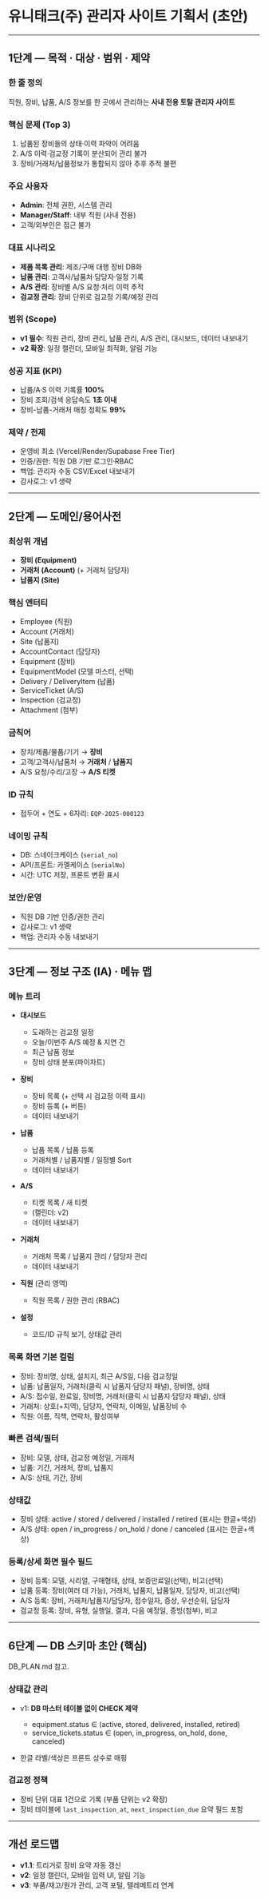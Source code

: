 # 유니태크(주) 관리자 사이트 기획서 (초안)

---

## 1단계 — 목적 · 대상 · 범위 · 제약

### 한 줄 정의

직원, 장비, 납품, A/S 정보를 한 곳에서 관리하는 **사내 전용 토탈 관리자 사이트**

### 핵심 문제 (Top 3)

1. 납품된 장비들의 상태·이력 파악이 어려움
2. A/S 이력·검교정 기록이 분산되어 관리 불가
3. 장비/거래처/납품정보가 통합되지 않아 추후 추적 불편

### 주요 사용자

* **Admin**: 전체 권한, 시스템 관리
* **Manager/Staff**: 내부 직원 (사내 전용)
* 고객/외부인은 접근 불가

### 대표 시나리오

* **제품 목록 관리**: 제조/구매 대행 장비 DB화
* **납품 관리**: 고객사/납품처·담당자·일정 기록
* **A/S 관리**: 장비별 A/S 요청·처리 이력 추적
* **검교정 관리**: 장비 단위로 검교정 기록/예정 관리

### 범위 (Scope)

* **v1 필수**: 직원 관리, 장비 관리, 납품 관리, A/S 관리, 대시보드, 데이터 내보내기
* **v2 확장**: 일정 캘린더, 모바일 최적화, 알림 기능

### 성공 지표 (KPI)

* 납품/A·S 이력 기록률 **100%**
* 장비 조회/검색 응답속도 **1초 이내**
* 장비-납품-거래처 매칭 정확도 **99%**

### 제약 / 전제

* 운영비 최소 (Vercel/Render/Supabase Free Tier)
* 인증/권한: 직원 DB 기반 로그인·RBAC
* 백업: 관리자 수동 CSV/Excel 내보내기
* 감사로그: v1 생략

---

## 2단계 — 도메인/용어사전

### 최상위 개념

* **장비 (Equipment)**
* **거래처 (Account)** (+ 거래처 담당자)
* **납품지 (Site)**

### 핵심 엔터티

* Employee (직원)
* Account (거래처)
* Site (납품지)
* AccountContact (담당자)
* Equipment (장비)
* EquipmentModel (모델 마스터, 선택)
* Delivery / DeliveryItem (납품)
* ServiceTicket (A/S)
* Inspection (검교정)
* Attachment (첨부)

### 금칙어

* 장치/제품/물품/기기 → **장비**
* 고객/고객사/납품처 → **거래처** / **납품지**
* A/S 요청/수리/고장 → **A/S 티켓**

### ID 규칙

* 접두어 + 연도 + 6자리: `EQP-2025-000123`

### 네이밍 규칙

* DB: 스네이크케이스 (`serial_no`)
* API/프론트: 카멜케이스 (`serialNo`)
* 시간: UTC 저장, 프론트 변환 표시

### 보안/운영

* 직원 DB 기반 인증/권한 관리
* 감사로그: v1 생략
* 백업: 관리자 수동 내보내기

---

## 3단계 — 정보 구조 (IA) · 메뉴 맵

### 메뉴 트리

* **대시보드**

  * 도래하는 검교정 일정
  * 오늘/이번주 A/S 예정 & 지연 건
  * 최근 납품 정보
  * 장비 상태 분포(파이차트)
* **장비**

  * 장비 목록 (+ 선택 시 검교정 이력 표시)
  * 장비 등록 (+ 버튼)
  * 데이터 내보내기
* **납품**

  * 납품 목록 / 납품 등록
  * 거래처별 / 납품지별 / 일정별 Sort
  * 데이터 내보내기
* **A/S**

  * 티켓 목록 / 새 티켓
  * (캘린더: v2)
  * 데이터 내보내기
* **거래처**

  * 거래처 목록 / 납품지 관리 / 담당자 관리
  * 데이터 내보내기
* **직원** (관리 영역)

  * 직원 목록 / 권한 관리 (RBAC)
* **설정**

  * 코드/ID 규칙 보기, 상태값 관리

### 목록 화면 기본 컬럼

* 장비: 장비명, 상태, 설치지, 최근 A/S일, 다음 검교정일
* 납품: 납품일자, 거래처(클릭 시 납품지·담당자 패널), 장비명, 상태
* A/S: 접수일, 완료일, 장비명, 거래처(클릭 시 납품지·담당자 패널), 상태
* 거래처: 상호(+지역), 담당자, 연락처, 이메일, 납품장비 수
* 직원: 이름, 직책, 연락처, 활성여부

### 빠른 검색/필터

* 장비: 모델, 상태, 검교정 예정일, 거래처
* 납품: 기간, 거래처, 장비, 납품지
* A/S: 상태, 기간, 장비

### 상태값

* 장비 상태: active / stored / delivered / installed / retired (표시는 한글+색상)
* A/S 상태: open / in\_progress / on\_hold / done / canceled (표시는 한글+색상)

### 등록/상세 화면 필수 필드

* 장비 등록: 모델, 시리얼, 구매형태, 상태, 보증만료일(선택), 비고(선택)
* 납품 등록: 장비(여러 대 가능), 거래처, 납품지, 납품일자, 담당자, 비고(선택)
* A/S 등록: 장비, 거래처/납품지/담당자, 접수일자, 증상, 우선순위, 담당자
* 검교정 등록: 장비, 유형, 실행일, 결과, 다음 예정일, 증빙(첨부), 비고

---

## 6단계 — DB 스키마 초안 (핵심)

DB_PLAN.md 참고.

### 상태값 관리

* v1: **DB 마스터 테이블 없이 CHECK 제약**

  * equipment.status ∈ (active, stored, delivered, installed, retired)
  * service\_tickets.status ∈ (open, in\_progress, on\_hold, done, canceled)
* 한글 라벨/색상은 프론트 상수로 매핑

### 검교정 정책

* 장비 단위 대표 1건으로 기록 (부품 단위는 v2 확장)
* 장비 테이블에 `last_inspection_at`, `next_inspection_due` 요약 필드 포함

---

## 개선 로드맵

* **v1.1**: 트리거로 장비 요약 자동 갱신
* **v2**: 일정 캘린더, 모바일 입력 UI, 알림 기능
* **v3**: 부품/재고/원가 관리, 고객 포털, 텔레메트리 연계
